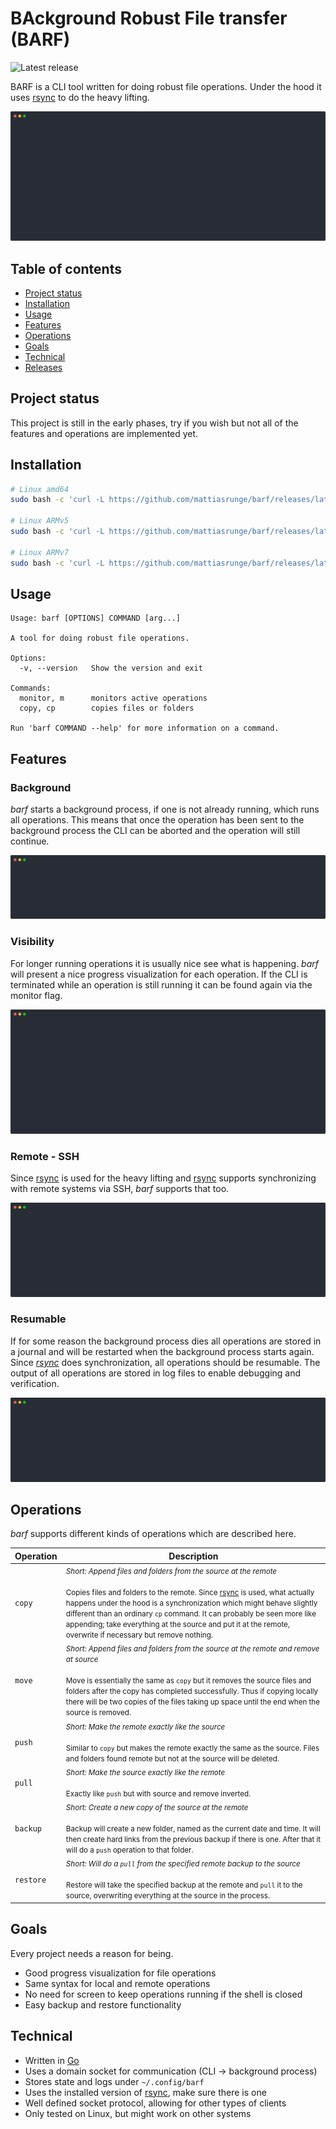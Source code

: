 # BAckground Robust File transfer (BARF)

![Latest release](https://github.com/mattiasrunge/barf/workflows/Build%20and%20release%20binaries/badge.svg)

BARF is a CLI tool written for doing robust file operations. Under the hood it uses [rsync](https://rsync.samba.org/) to do the heavy lifting.

<img src="./docs/svg/copy-normal.svg?raw=true" />

## Table of contents

- [Project status](#project-status)
- [Installation](#installation)
- [Usage](#usage)
- [Features](#features)
- [Operations](#operations)
- [Goals](#goals)
- [Technical](#technical)
- [Releases](https://github.com/mattiasrunge/barf/releases)

## Project status

This project is still in the early phases, try if you wish but not all of the features and operations are implemented yet.

## Installation

```bash
# Linux amd64
sudo bash -c 'curl -L https://github.com/mattiasrunge/barf/releases/latest/download/barf-linux-amd64.tar.gz | tar xvz -C /usr/local/bin'

# Linux ARMv5
sudo bash -c 'curl -L https://github.com/mattiasrunge/barf/releases/latest/download/barf-linux-arm5.tar.gz | tar xvz -C /usr/local/bin'

# Linux ARMv7
sudo bash -c 'curl -L https://github.com/mattiasrunge/barf/releases/latest/download/barf-linux-arm7.tar.gz | tar xvz -C /usr/local/bin'

```

## Usage

```plain_text
Usage: barf [OPTIONS] COMMAND [arg...]

A tool for doing robust file operations.

Options:
  -v, --version   Show the version and exit

Commands:
  monitor, m      monitors active operations
  copy, cp        copies files or folders

Run 'barf COMMAND --help' for more information on a command.
```

## Features

### Background

*barf* starts a background process, if one is not already running, which runs all operations. This means that once the operation has been sent to the background process the CLI can be aborted and the operation will still continue.

<img src="./docs/svg/copy-monitor.svg?raw=true" />

### Visibility

For longer running operations it is usually nice see what is happening. *barf* will present a nice progress visualization for each operation. If the CLI is terminated while an operation is still running it can be found again via the monitor flag.

<img src="./docs/svg/copy-monitor-many.svg?raw=true" />

### Remote - SSH

Since [rsync](https://rsync.samba.org/) is used for the heavy lifting and [rsync](https://rsync.samba.org/) supports synchronizing with remote systems via SSH, *barf* supports that too.

<img src="./docs/svg/copy-remote.svg?raw=true" />

### Resumable

If for some reason the background process dies all operations are stored in a journal and will be restarted when the background process starts again. Since *[rsync](https://rsync.samba.org/)* does synchronization, all operations should be resumable. The output of all operations are stored in log files to enable debugging and verification.

<img src="./docs/svg/daemon-journal.svg?raw=true" />

## Operations

*barf* supports different kinds of operations which are described here.

| Operation | Description |
| --- | --- |
| `copy` | <small>*Short: Append files and folders from the source at the remote*<br><br>Copies files and folders to the remote. Since [rsync](https://rsync.samba.org/) is used, what actually happens under the hood is a synchronization which might behave slightly different than an ordinary `cp` command. It can probably be seen more like appending; take everything at the source and put it at the remote, overwrite if necessary but remove nothing.</small> |
| `move` | <small>*Short: Append files and folders from the source at the remote and remove at source*<br><br>Move is essentially the same as `copy` but it removes the source files and folders after the copy has completed successfully. Thus if copying locally there will be two copies of the files taking up space until the end when the source is removed.</small> |
| `push` | <small>*Short: Make the remote exactly like the source*<br><br>Similar to `copy` but makes the remote exactly the same as the source. Files and folders found remote but not at the source will be deleted.</small> |
| `pull` | <small>*Short: Make the source exactly like the remote*<br><br>Exactly like `push` but with source and remove inverted.</small> |
| `backup` | <small>*Short: Create a new copy of the source at the remote*<br><br>Backup will create a new folder, named as the current date and time. It will then create hard links from the previous backup if there is one. After that it will do a `push` operation to that folder.</small> |
| `restore` | <small>*Short: Will do a `pull` from the specified remote backup to the source*<br><br>Restore will take the specified backup at the remote and `pull` it to the source, overwriting everything at the source in the process.</small> |

## Goals

Every project needs a reason for being.

- Good progress visualization for file operations
- Same syntax for local and remote operations
- No need for screen to keep operations running if the shell is closed
- Easy backup and restore functionality

## Technical

- Written in [Go](https://golang.org/)
- Uses a domain socket for communication (CLI -> background process)
- Stores state and logs under ```~/.config/barf```
- Uses the installed version of [rsync](https://rsync.samba.org/), make sure there is one
- Well defined socket protocol, allowing for other types of clients
- Only tested on Linux, but might work on other systems
